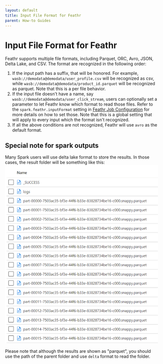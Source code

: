 ```yaml
---
layout: default
title: Input File Format for Feathr
parent: How-to Guides
---
```


# Input File Format for Feathr

Feathr supports multiple file formats, including Parquet, ORC, Avro, JSON, Delta Lake, and CSV. The format are recognized in the following order:

1. If the input path has a suffix, that will be honored. For example, `wasb://demodata@demodata/user_profile.csv` will be recognized as csv, while `wasb://demodata@demodata/product_id.parquet` will be recognized as parquet. Note that this is a per file behavior.
2. If the input file doesn't have a name, say `wasb://demodata@demodata/user_click_stream`, users can optionally set a parameter to let Feathr know which format to read those files. Refer to the `spark.feathr.inputFormat` setting in [Feathr Job Configuration](./feathr-configuration-and-env.md) for more details on how to set those. Note that this is a global setting that will apply to every input which the format isn't recognized.
3. If all the above conditions are not recognized, Feathr will use `avro` as the default format.

## Special note for spark outputs

Many Spark users will use delta lake format to store the results. In those cases, the result folder will be something like this:
![Spark Output](../images/spark-output.png)

Please note that although the results are shown as "parquet", you should use the path of the parent folder and use `delta` format to read the folder.
